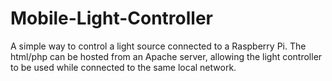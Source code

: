 # Mobile-Light-Controller

A simple way to control a light source connected to a Raspberry Pi. The html/php can be hosted from an Apache server, allowing the light controller to be used while connected to the same local network.
